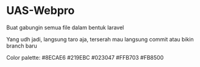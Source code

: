 # UAS-Webpro
Buat gabungin semua file dalam bentuk laravel

Yang udh jadi, langsung taro aja, terserah mau langsung commit atau bikin branch baru

Color palette: 
#8ECAE6
#219EBC
#023047
#FFB703
#FB8500
